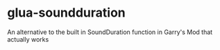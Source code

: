 # glua-soundduration
An alternative to the built in SoundDuration function in Garry's Mod that actually works
